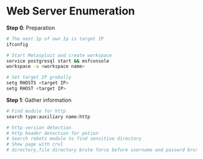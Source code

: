 # Web Server Enumeration

**Step 0**: Preparation
```bash
# The next Ip of own Ip is target IP
ifconfig

# Start Metasploit and create workspace
service postgresql start && msfconsole
workspace -a <workspace name>

# Set target IP grobally
setg RHOSTS <target IP>
setg RHOST <target IP>
```

**Step 1**: Gather information
```bash
# Find module for http
search type:auxiliary name:http

# http version detection
# http header detection for potion
# Search robots module to find sensitive directory
# Show page with crul
# directory,file directory brute force before username and passwrd brute force